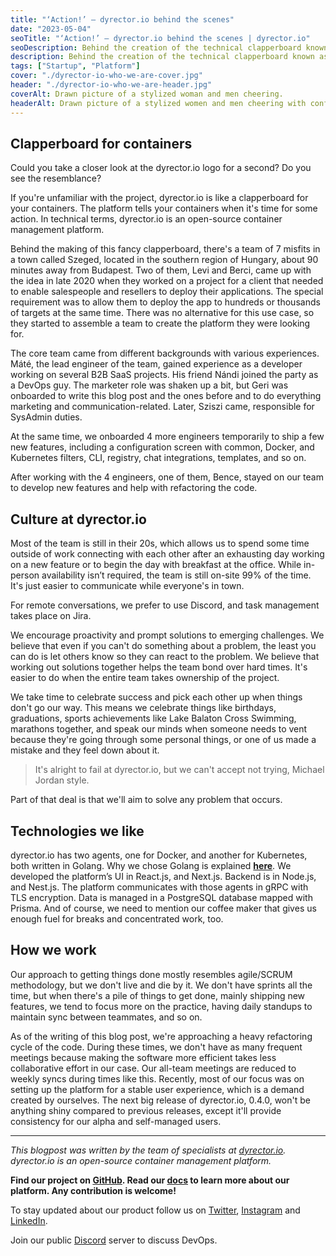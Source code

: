 ```yaml
---
title: "‘Action!’ – dyrector.io behind the scenes"
date: "2023-05-04"
seoTitle: "‘Action!’ – dyrector.io behind the scenes | dyrector.io"
seoDescription: Behind the creation of the technical clapperboard known as dyrectorio there are 7 misfits. Discover who we are and how we work to help engineers.
description: Behind the creation of the technical clapperboard known as dyrectorio there are 7 misfits. Discover who we are, how we work and what technologies we like to help engineers deliver their applications faster, so they can focus on developing their projects instead of setting them up.
tags: ["Startup", "Platform"]
cover: "./dyrector-io-who-we-are-cover.jpg"
header: "./dyrector-io-who-we-are-header.jpg"
coverAlt: Drawn picture of a stylized woman and men cheering.
headerAlt: Drawn picture of a stylized women and men cheering with confetti raining on them.
---
```


## Clapperboard for containers

Could you take a closer look at the dyrector.io logo for a second? Do you see the resemblance?

If you're unfamiliar with the project, dyrector.io is like a clapperboard for your containers. The platform tells your containers when it's time for some action. In technical terms, dyrector.io is an open-source container management platform.

Behind the making of this fancy clapperboard, there's a team of 7 misfits in a town called Szeged, located in the southern region of Hungary, about 90 minutes away from Budapest. Two of them, Levi and Berci, came up with the idea in late 2020 when they worked on a project for a client that needed to enable salespeople and resellers to deploy their applications. The special requirement was to allow them to deploy the app to hundreds or thousands of targets at the same time. There was no alternative for this use case, so they started to assemble a team to create the platform they were looking for.

The core team came from different backgrounds with various experiences. Máté, the lead engineer of the team, gained experience as a developer working on several B2B SaaS projects. His friend Nándi joined the party as a DevOps guy. The marketer role was shaken up a bit, but Geri was onboarded to write this blog post and the ones before and to do everything marketing and communication-related. Later, Sziszi came, responsible for SysAdmin duties.

At the same time, we onboarded 4 more engineers temporarily to ship a few new features, including a configuration screen with common, Docker, and Kubernetes filters, CLI, registry, chat integrations, templates, and so on.

After working with the 4 engineers, one of them, Bence, stayed on our team to develop new features and help with refactoring the code.

## Culture at dyrector.io

Most of the team is still in their 20s, which allows us to spend some time outside of work connecting with each other after an exhausting day working on a new feature or to begin the day with breakfast at the office. While in-person availability isn’t required, the team is still on-site 99% of the time. It's just easier to communicate while everyone's in town.

For remote conversations, we prefer to use Discord, and task management takes place on Jira.

We encourage proactivity and prompt solutions to emerging challenges. We believe that even if you can't do something about a problem, the least you can do is let others know so they can react to the problem. We believe that working out solutions together helps the team bond over hard times. It's easier to do when the entire team takes ownership of the project.

We take time to celebrate success and pick each other up when things don't go our way. This means we celebrate things like birthdays, graduations, sports achievements like Lake Balaton Cross Swimming, marathons together, and speak our minds when someone needs to vent because they're going through some personal things, or one of us made a mistake and they feel down about it.
> It's alright to fail at dyrector.io, but we can't accept not trying, Michael Jordan style.

Part of that deal is that we'll aim to solve any problem that occurs.

## Technologies we like

dyrector.io has two agents, one for Docker, and another for Kubernetes, both written in Golang. Why we chose Golang is explained **[here](https://blog.dyrector.io/2022-12-05-ups-and-downs-of-golang/)**. We developed the platform’s UI in React.js, and Next.js. Backend is in Node.js, and Nest.js. The platform communicates with those agents in gRPC with TLS encryption. Data is managed in a PostgreSQL database mapped with Prisma. And of course, we need to mention our coffee maker that gives us enough fuel for breaks and concentrated work, too.

## How we work

Our approach to getting things done mostly resembles agile/SCRUM methodology, but we don't live and die by it. We don't have sprints all the time, but when there's a pile of things to get done, mainly shipping new features, we tend to focus more on the practice, having daily standups to maintain sync between teammates, and so on.

As of the writing of this blog post, we're approaching a heavy refactoring cycle of the code. During these times, we don't have as many frequent meetings because making the software more efficient takes less collaborative effort in our case. Our all-team meetings are reduced to weekly syncs during times like this. Recently, most of our focus was on setting up the platform for a stable user experience, which is a demand created by ourselves. The next big release of dyrector.io, 0.4.0, won't be anything shiny compared to previous releases, except it'll provide consistency for our alpha and self-managed users.

---

_This blogpost was written by the team of specialists at [dyrector.io](https://dyrectorio.com). dyrector.io is an open-source container management platform._

**Find our project on [GitHub](https://github.com/dyrector-io/dyrectorio/). Read our [docs](https://docs.dyrector.io/) to learn more about our platform. Any contribution is welcome!**

To stay updated about our product follow us on [Twitter](https://twitter.com/dyrectorio), [Instagram](https://www.instagram.com/dyrectorio/) and [LinkedIn](https://www.linkedin.com/company/dyrectorio/).

Join our public [Discord](https://discord.gg/hMyT9cbYFD) server to discuss DevOps.

